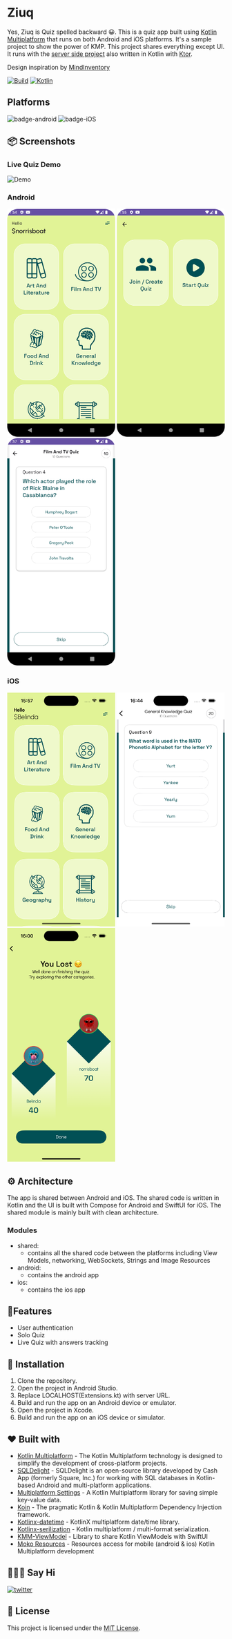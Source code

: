 # Ziuq

Yes, Ziuq is Quiz spelled backward 😀. This is a quiz app built using [Kotlin Multiplatform](https://kotlinlang.org/docs/multiplatform.html) that runs on both Android and iOS platforms. It's a sample project to show the power of KMP. This project shares everything except UI. It runs with the [server side project](https://github.com/norrisboat/ZiuqServer) also written in Kotlin with [Ktor](https://ktor.io).

Design inspiration by [MindInventory](https://dribbble.com/shots/20511315-Educational-Quiz-App)

[![Build](https://github.com/xxfast/NYTimes-KMP/actions/workflows/build.yml/badge.svg)](https://github.com/xxfast/NYTimes-KMP/actions/workflows/build.yml)
[![Kotlin](https://img.shields.io/badge/Kotlin-1.9.21-blue.svg?style=flat&logo=kotlin)](https://kotlinlang.org)

## Platforms
![badge-android](http://img.shields.io/badge/platform-android-6EDB8D.svg?style=flat "badge-android")
![badge-iOS](http://img.shields.io/badge/platform-ios-EAEAEA.svg?style=flat)

## 📦 Screenshots
### Live Quiz Demo
![Demo](https://github.com/norrisboat/Ziuq/blob/main/media/ziuq-live-quiz-demo.gif)

### Android
<img src="media/android-main.png"  width="250"/> <img src="media/android-type.png"  width="250"/> <img src="media/android-quiz.png" width="250"/>

### iOS
<img src="media/ios-main.png"  width="250"/>  <img src="media/ios-quiz.png"  width="250"/>  <img src="media/ios-res.png"  width="250"/>


## ⚙️ Architecture
The app is shared between Android and iOS. The shared code is written in Kotlin and the UI is built with Compose for Android and SwiftUI for iOS. The shared module is mainly built with clean architecture.

### Modules
- shared:
    - contains all the shared code between the platforms including View Models, networking, WebSockets, Strings and Image Resources
- android:
    - contains the android app
- ios:
    - contains the ios app

## 📱Features

* User authentication
* Solo Quiz
* Live Quiz with answers tracking

## 💾 Installation

1. Clone the repository.
2. Open the project in Android Studio.
3. Replace LOCALHOST(Extensions.kt) with server URL.
4. Build and run the app on an Android device or emulator.
5. Open the project in Xcode.
6. Build and run the app on an iOS device or simulator.


## ❤️ Built with
- [Kotlin Multiplatform](https://kotlinlang.org/docs/multiplatform.html) - The Kotlin Multiplatform technology is designed to simplify the development of cross-platform projects.
- [SQLDelight](https://github.com/cashapp/sqldelight) - SQLDelight is an open-source library developed by Cash App (formerly Square, Inc.) for working with SQL databases in Kotlin-based Android and multi-platform applications.
- [Multiplatform Settings](https://github.com/russhwolf/multiplatform-settings) - A Kotlin Multiplatform library for saving simple key-value data.
- [Koin](https://insert-koin.io/) - The pragmatic Kotlin & Kotlin Multiplatform Dependency Injection framework.
- [Kotlinx-datetime](https://github.com/Kotlin/kotlinx-datetime) - KotlinX multiplatform date/time library.
- [Kotlinx-serilization](https://github.com/Kotlin/kotlinx.serialization) - Kotlin multiplatform / multi-format serialization.
- [KMM-ViewModel](https://github.com/rickclephas/KMM-ViewModel) - Library to share Kotlin ViewModels with SwiftUI
- [Moko Resources](https://github.com/icerockdev/moko-resources) - Resources access for mobile (android & ios) Kotlin Multiplatform development


## 🙋🏻‍♂️ Say Hi

[![twitter](https://img.shields.io/badge/twitter-@norrisboat-orange.svg?style=flat-square)](https://twitter.com/norrisboat)


## 📜 License

This project is licensed under the [MIT License](https://www.droidcon.com/2023/09/06/migrating-an-android-app-to-ios-with-kmp-part-i-first-steps-and-architecture/).